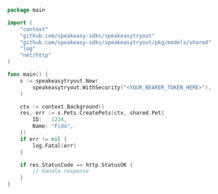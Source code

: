 <!-- Start SDK Example Usage [usage] -->
```go
package main

import (
	"context"
	"github.com/speakeasy-sdks/speakeasytryout"
	"github.com/speakeasy-sdks/speakeasytryout/pkg/models/shared"
	"log"
	"net/http"
)

func main() {
	s := speakeasytryout.New(
		speakeasytryout.WithSecurity("<YOUR_BEARER_TOKEN_HERE>"),
	)

	ctx := context.Background()
	res, err := s.Pets.CreatePets(ctx, shared.Pet{
		ID:   1234,
		Name: "Fido",
	})
	if err != nil {
		log.Fatal(err)
	}

	if res.StatusCode == http.StatusOK {
		// handle response
	}
}

```
<!-- End SDK Example Usage [usage] -->